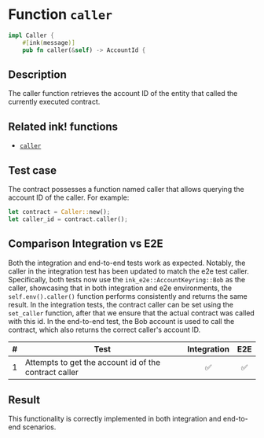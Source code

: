 # Function `caller`

```rust
impl Caller {
    #[ink(message)]
    pub fn caller(&self) -> AccountId {
```

## Description

The caller function retrieves the account ID of the entity that called the currently executed contract.

## Related ink! functions

- [`caller`](https://paritytech.github.io/ink/ink_env/fn.caller.html)

## Test case

The contract possesses a function named caller that allows querying the account ID of the caller. For example:

```rust
let contract = Caller::new();
let caller_id = contract.caller();
```

## Comparison Integration vs E2E

Both the integration and end-to-end tests work as expected. Notably, the caller in the integration test has been updated to match the e2e test caller. Specifically, both tests now use the `ink_e2e::AccountKeyring::Bob` as the caller, showcasing that in both integration and e2e environments, the `self.env().caller()` function performs consistently and returns the same result. In the integration tests, the contract caller can be set using the `set_caller` function, after that we ensure that the actual contract was called with this id. In the end-to-end test, the Bob account is used to call the contract, which also returns the correct caller's account ID.

| \#  | Test                                                  | Integration | E2E |
| --- | ----------------------------------------------------- | :---------: | :-: |
| 1   | Attempts to get the account id of the contract caller |     ✅      | ✅  |

## Result

This functionality is correctly implemented in both integration and end-to-end scenarios.
